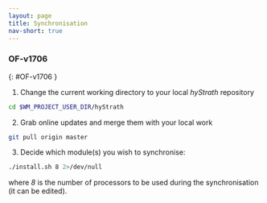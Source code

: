 ```yaml
---
layout: page
title: Synchronisation
nav-short: true
--- 
```


### OF-v1706   
{: #OF-v1706 }

1. Change the current working directory to your local *hyStrath* repository
```sh 
cd $WM_PROJECT_USER_DIR/hyStrath
```
2. Grab online updates and merge them with your local work
```sh
git pull origin master  
``` 
3. Decide which module(s) you wish to synchronise:
```sh
./install.sh 8 2>/dev/null
```
where _8_ is the number of processors to be used during the synchronisation (it can be edited).
